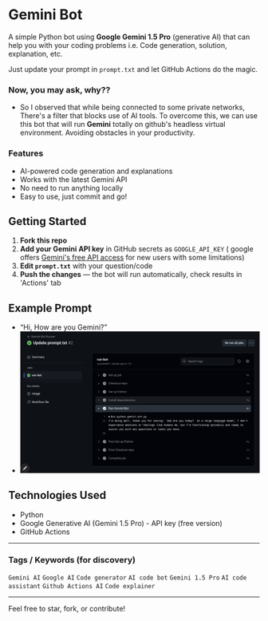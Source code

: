 # Gemini Bot

A simple Python bot using **Google Gemini 1.5 Pro** (generative AI) that can help you with your coding problems i.e. Code generation, solution, explanation, etc.

Just update your prompt in `prompt.txt` and let GitHub Actions do the magic.

### Now, you may ask, why??
- So I observed that while being connected to some private networks, There's a filter that blocks use of AI tools. To overcome this, we can use this bot that will run **Gemini** totally on github's headless virtual environment. Avoiding obstacles in your productivity.

### Features
- AI-powered code generation and explanations
- Works with the latest Gemini API
- No need to run anything locally
- Easy to use, just commit and go!

## Getting Started

1. **Fork this repo**
2. **Add your Gemini API key** in GitHub secrets as `GOOGLE_API_KEY` ( google offers [Gemini's free API access](https://support.google.com/googleapi/answer/6158862?hl=en) for new users with some limitations)
3. **Edit `prompt.txt`** with your question/code
4. **Push the changes** — the bot will run automatically, check results in 'Actions' tab

## Example Prompt
- “Hi, How are you Gemini?”
- ![Desktop](https://github.com/pratikkarbhal/Gemini-API-via-Github-workflow/blob/main/output.jpg)

## Technologies Used
- Python
- Google Generative AI (Gemini 1.5 Pro) - API key (free version)
- GitHub Actions

---

### Tags / Keywords (for discovery)
`Gemini AI` `Google AI` `Code generator` `AI code bot` `Gemini 1.5 Pro` `AI code assistant` `Github Actions AI` `Code explainer`

---

Feel free to star, fork, or contribute!
